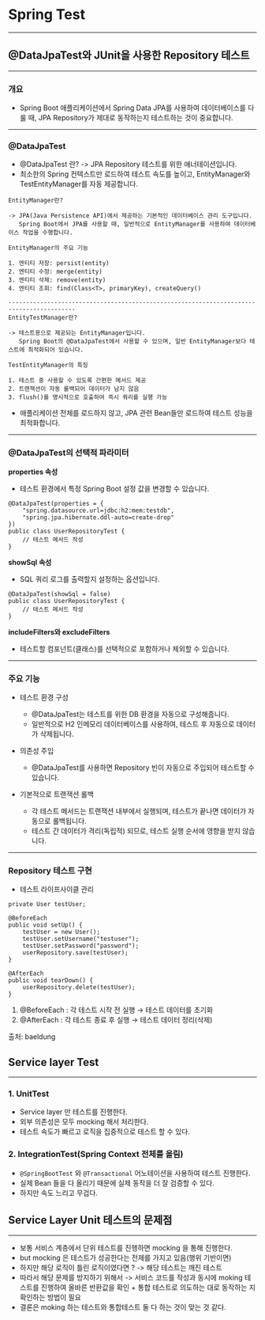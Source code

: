 # Spring Test

---

## @DataJpaTest와 JUnit을 사용한 Repository 테스트

---

### 개요

* Spring Boot 애플리케이션에서 Spring Data JPA를 사용하여 데이터베이스를 다룰 때, JPA Repository가 제대로 동작하는지 테스트하는 것이 중요합니다.

----

### @DataJpaTest

* @DataJpaTest 란? -> JPA Repository 테스트를 위한 애너테이션입니다.
* 최소한의 Spring 컨텍스트만 로드하여 테스트 속도를 높이고, EntityManager와 TestEntityManager를 자동 제공합니다.
~~~
EntityManager란? 

-> JPA(Java Persistence API)에서 제공하는 기본적인 데이터베이스 관리 도구입니다.
   Spring Boot에서 JPA를 사용할 때, 일반적으로 EntityManager를 사용하여 데이터베이스 작업을 수행합니다.

EntityManager의 주요 기능

1. 엔티티 저장: persist(entity)
2. 엔티티 수정: merge(entity)
3. 엔티티 삭제: remove(entity)
4. 엔티티 조회: find(Class<T>, primaryKey), createQuery()

-----------------------------------------------------------------------------------------
EntityTestManager란?

-> 테스트용으로 제공되는 EntityManager입니다.
   Spring Boot의 @DataJpaTest에서 사용할 수 있으며, 일반 EntityManager보다 테스트에 최적화되어 있습니다.
   
TestEntityManager의 특징

1. 테스트 중 사용할 수 있도록 간편한 메서드 제공
2. 트랜잭션이 자동 롤백되어 데이터가 남지 않음
3. flush()를 명시적으로 호출하여 즉시 쿼리를 실행 가능

~~~
* 애플리케이션 전체를 로드하지 않고, JPA 관련 Bean들만 로드하여 테스트 성능을 최적화합니다.

---

### @DataJpaTest의 선택적 파라미터

**properties 속성**
* 테스트 환경에서 특정 Spring Boot 설정 값을 변경할 수 있습니다.
~~~
@DataJpaTest(properties = {
    "spring.datasource.url=jdbc:h2:mem:testdb",
    "spring.jpa.hibernate.ddl-auto=create-drop"
})
public class UserRepositoryTest {
    // 테스트 메서드 작성
}
~~~

**showSql 속성**
* SQL 쿼리 로그를 출력할지 설정하는 옵션입니다.
~~~
@DataJpaTest(showSql = false)
public class UserRepositoryTest {
    // 테스트 메서드 작성
}
~~~

**includeFilters와 excludeFilters**
* 테스트할 컴포넌트(클래스)를 선택적으로 포함하거나 제외할 수 있습니다.

---

### 주요 기능

* 테스트 환경 구성
  * @DataJpaTest는 테스트를 위한 DB 환경을 자동으로 구성해줍니다. 
  * 일반적으로 H2 인메모리 데이터베이스를 사용하여, 테스트 후 자동으로 데이터가 삭제됩니다.

* 의존성 주입
  * @DataJpaTest를 사용하면 Repository 빈이 자동으로 주입되어 테스트할 수 있습니다.

* 기본적으로 트랜잭션 롤백
  * 각 테스트 메서드는 트랜잭션 내부에서 실행되며, 테스트가 끝나면 데이터가 자동으로 롤백됩니다.
  * 테스트 간 데이터가 격리(독립적) 되므로, 테스트 실행 순서에 영향을 받지 않습니다.

---

### Repository 테스트 구현

* 테스트 라이프사이클 관리
~~~
private User testUser;

@BeforeEach
public void setUp() {
    testUser = new User();
    testUser.setUsername("testuser");
    testUser.setPassword("password");
    userRepository.save(testUser);
}

@AfterEach
public void tearDown() {
    userRepository.delete(testUser);
}
~~~
1. @BeforeEach : 각 테스트 시작 전 실행 → 테스트 데이터를 초기화
2. @AfterEach : 각 테스트 종료 후 실행 → 테스트 데이터 정리(삭제)


출처: baeldung



## Service layer Test

---

### 1. UnitTest

* Service layer 만 테스트를 진행한다.
* 외부 의존성은 모두 mocking 해서 처리한다.
* 테스트 속도가 빠르고 로직을 집중적으로 테스트 할 수 있다.

### 2. IntegrationTest(Spring Context 전체를 올림)

* ``@SpringBootTest`` 와 ``@Transactional`` 어노테이션을 사용하여 테스트 진행한다.
* 실제 Bean 들을 다 올리기 때문에 실제 동작을 더 잘 검증할 수 있다.
* 하지만 속도 느리고 무겁다.


## Service Layer Unit 테스트의 문제점

----
* 보통 서비스 계층에서 단위 테스트를 진행하면 mocking 을 통해 진행한다.
* but mocking 은 테스트가 성공한다는 전제를 가지고 있음(행위 기반이면)
* 하지만 해당 로직이 틀린 로직이였다면 ? -> 해당 테스트는 깨진 테스트
* 따라서 해당 문제를 방지하기 위해서 -> 서비스 코드를 작성과 동시에 moking 테스트를 진행하여 올바른 반환값을 확인 + 통합 테스트로 의도하는 대로 동작하는 지 확인하는 방법이 필요
* 결론은 moking 하는 테스트와 통합테스트 둘 다 하는 것이 맞는 것 같다.
